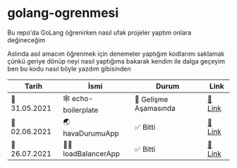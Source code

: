 # golang-ogrenmesi
Bu repo'da GoLang öğrenirken nasıl ufak projeler yaptım onlara değineceğim

Aslında asıl amacım öğrenmek için denemeler yaptığım kodlarımı saklamak çünkü geriye dönüp neyi
nasıl yaptığıma bakarak kendim ile dalga geçeyim ben bu kodu nasıl böyle yazdım gibisinden

| Tarih      | İsmi          | Durum | Link  |
|------------|---------------|-------|-------|
| 📅 31.05.2021 | 🕸 echo-boilerplate | 📖 Gelişme Aşamasında | [🔗 Link](https://github.com/ofarukbicer/echo-boilerplate) |
| 📅 02.06.2021 | 🌏 havaDurumuApp | ✅ Bitti | [🔗 Link](https://github.com/ofarukbicer/golang-ogrenmesi/tree/main/havaDurumu-app) |
| 📅 26.07.2021 | 👷🏼 loadBalancerApp | ✅ Bitti | [🔗 Link](https://github.com/ofarukbicer/golang-ogrenmesi/tree/main/loadBalancer-app) |
